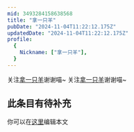 ```yaml
---
mid: 3493284158638568
title: "拿一只羊"
pubDate: "2024-11-04T11:22:12.175Z"
updatedDate: "2024-11-04T11:22:12.175Z"
profile:
  {
    Nickname: ["拿一只羊"],
  }
---
```


关注[拿一只羊](https://space.bilibili.com/3493284158638568)谢谢喵~ 关注[拿一只羊](https://space.bilibili.com/3493284158638568)谢谢喵~

## 此条目有待补充
你可以在[这里](https://github.com/Yuhanawa/VTuber.ICU/edit/master/src/content/v/拿一只羊/index.md)编辑本文
